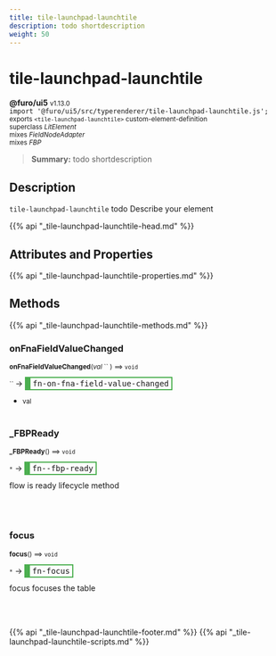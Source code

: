 ```yaml
---
title: tile-launchpad-launchtile
description: todo shortdescription
weight: 50
---
```


# tile-launchpad-launchtile
**@furo/ui5** <small>v1.13.0</small>
<br>`import '@furo/ui5/src/typerenderer/tile-launchpad-launchtile.js';`<small>
<br>exports `<tile-launchpad-launchtile>` custom-element-definition
<br>superclass *LitElement*
<br> mixes *FieldNodeAdapter*
<br> mixes *FBP*</small>

> **Summary:** todo shortdescription

## Description

`tile-launchpad-launchtile`
todo Describe your element

{{% api "_tile-launchpad-launchtile-head.md" %}}

## Attributes and Properties
{{% api "_tile-launchpad-launchtile-properties.md" %}}






## Methods
{{% api "_tile-launchpad-launchtile-methods.md" %}}


### **onFnaFieldValueChanged**
<small>**onFnaFieldValueChanged**(*val* `` ) ⟹ `void`</small>

<small>`` </small> →
<span  style="border-width:2px 2px 2px 10px; border-style: solid;border-color:  rgb(76, 175, 80);font-family:monospace; padding:2px 4px;">fn-on-fna-field-value-changed</span>



- <small>val </small>
<br><br>

### **_FBPReady**
<small>**_FBPReady**() ⟹ `void`</small>

<small>`*`</small> →
<span  style="border-width:2px 2px 2px 10px; border-style: solid;border-color:  rgb(76, 175, 80);font-family:monospace; padding:2px 4px;">fn--fbp-ready</span>

flow is ready lifecycle method

<br><br>

### **focus**
<small>**focus**() ⟹ `void`</small>

<small>`*`</small> →
<span  style="border-width:2px 2px 2px 10px; border-style: solid;border-color:  rgb(76, 175, 80);font-family:monospace; padding:2px 4px;">fn-focus</span>

focus focuses the table

<br><br>




{{% api "_tile-launchpad-launchtile-footer.md" %}}
{{% api "_tile-launchpad-launchtile-scripts.md" %}}
